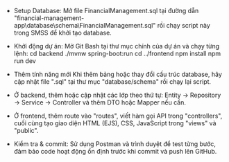- Setup Database:
	Mở file FinancialManagement.sql tại đường dẫn "financial-management-app\database\schema\FinancialManagement.sql" rồi chạy script này trong SMSS để khởi tạo database.

- Khởi động dự án:
	Mở Git Bash tại thư mục chính của dự án và chạy từng lệnh:
		cd backend
		./mvnw spring-boot:run
		cd ../frontend
		npm install
		npm run dev

- Thêm tính năng mới
	Khi thêm bảng hoặc thay đổi cấu trúc database, hãy cập nhật file ".sql" tại thư mục "database/schema" rồi chạy lại script.

- Ở backend, thêm hoặc cập nhật các lớp theo thứ tự:
	Entity → Repository → Service → Controller và thêm DTO hoặc Mapper nếu cần.

- Ở frontend, thêm route vào "routes", viết hàm gọi API trong "controllers", cuối cùng tạo giao diện HTML (EJS), CSS, JavaScript trong "views" và "public".

- Kiểm tra & commit:
	Sử dụng Postman và trình duyệt để test từng bước, đảm bảo code hoạt động ổn định trước khi commit và push lên GitHub.

